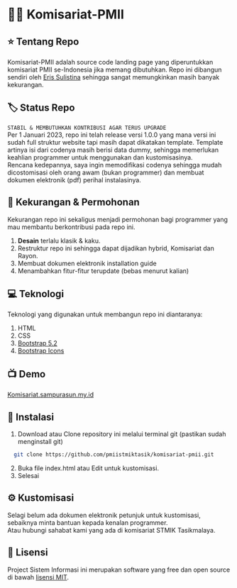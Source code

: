 # 💙💛 Komisariat-PMII

## ⭐ Tentang Repo

Komisariat-PMII adalah source code landing page yang diperuntukkan komisariat PMII se-Indonesia jika memang dibutuhkan. Repo ini dibangun sendiri oleh [Eris Sulistina](jutaimpian.github.io) sehingga sangat memungkinkan masih banyak kekurangan.

## 🏷️ Status Repo

`STABIL & MEMBUTUHKAN KONTRIBUSI AGAR TERUS UPGRADE`
<br>
Per 1 Januari 2023, repo ini telah release versi 1.0.0 yang mana versi ini sudah full struktur website tapi masih dapat dikatakan template. Template artinya isi dari codenya masih berisi data dummy, sehingga memerlukan keahlian programmer untuk menggunakan dan kustomisasinya.
<br>
Rencana kedepannya, saya ingin memodifikasi codenya sehingga mudah dicostomisasi oleh orang awam (bukan programmer) dan membuat dokumen elektronik (pdf) perihal instalasinya.

## 📜 Kekurangan & Permohonan

Kekurangan repo ini sekaligus menjadi permohonan bagi programmer yang mau membantu berkontribusi pada repo ini.

1. <strong>Desain</strong> terlalu klasik & kaku.
2. Restruktur repo ini sehingga dapat dijadikan hybrid, Komisariat dan Rayon.
3. Membuat dokumen elektronik installation guide
4. Menambahkan fitur-fitur terupdate (bebas menurut kalian)

## 💻 Teknologi

Teknologi yang digunakan untuk membangun repo ini diantaranya:

1. HTML
2. CSS
3. [Bootstrap 5.2](https://getbootstrap.com/)
4. [Bootstrap Icons](https://icons.getbootstrap.com/)

## 📺 Demo

[Komisariat.sampurasun.my.id](https://komisariat.sampurasun.my.id/)

## 🔧 Instalasi

1. Download atau Clone repository ini melalui terminal git (pastikan sudah menginstall git)

```sh
  git clone https://github.com/pmiistmiktasik/komisariat-pmii.git
```

2. Buka file index.html atau Edit untuk kustomisasi.
3. Selesai

## ⚙️ Kustomisasi

Selagi belum ada dokumen elektronik petunjuk untuk kustomisasi, sebaiknya minta bantuan kepada kenalan programmer.
<br>
Atau hubungi sahabat kami yang ada di komisariat STMIK Tasikmalaya.

## 📃 Lisensi

Project Sistem Informasi ini merupakan software yang free dan open source di bawah [lisensi MIT](LICENSE).
